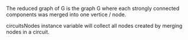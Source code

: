 The reduced graph of G is the graph G where each strongly connected components was merged into one vertice / node.

circuitsNodes instance variable will collect all nodes created by merging nodes in a circuit.
